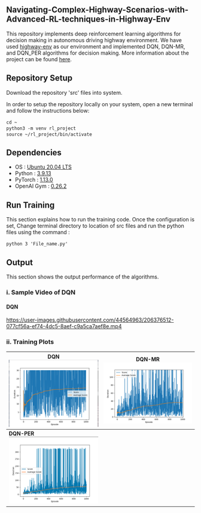 ## Navigating-Complex-Highway-Scenarios-with-Advanced-RL-techniques-in-Highway-Env

This repository implements deep reinforcement learning algorithms for decision making in autonomous driving highway environment. We have used [highway-env](https://highway-env.readthedocs.io/en/latest/) as our environment and implemented DQN, DQN-MR, and DQN_PER algorithms for decision making. More information about the project can be found [here](https://github.com/swagholikar29/Navigating-Complex-Highway-Scenarios-with-Advanced-RL-techniques-in-Highway-Env/blob/main/RL_Project_Report.pdf).

## Repository Setup

Download the repository 'src' files into system.

In order to setup the repository locally on your system, open a new terminal and follow the instructions below:

    cd ~
    python3 -m venv rl_project
    source ~/rl_project/bin/activate

## Dependencies
- OS : [Ubuntu 20.04 LTS](https://releases.ubuntu.com/20.04/)
- Python : [3.9.13](https://www.python.org/downloads/release/python-3913/)
- PyTorch : [1.13.0](https://pytorch.org/)
- OpenAI Gym : [0.26.2](https://www.gymlibrary.dev/)

## Run Training
This section explains how to run the training code. Once the configuration is set, Change terminal directory to location of src files and run the python files using the command :

    python 3 'File_name.py'

## Output
This section shows the output performance of the algorithms.

### i. Sample Video of DQN
#### DQN
https://user-images.githubusercontent.com/44564963/206376512-077cf56a-ef74-4dc5-8aef-c9a5ca7aef8e.mp4

### ii. Training Plots

| **DQN** <img src="media/DQN_1000.png" width="500"/>             | **DQN-MR** <img src="media/DQN_MR_1000.png" width="500"/> |
|-----------------------------------------------------------------|-------------------------------------------------------------------|
| **DQN-PER** <img src="media/DQN_PER_1000.png" width="500"/>     |